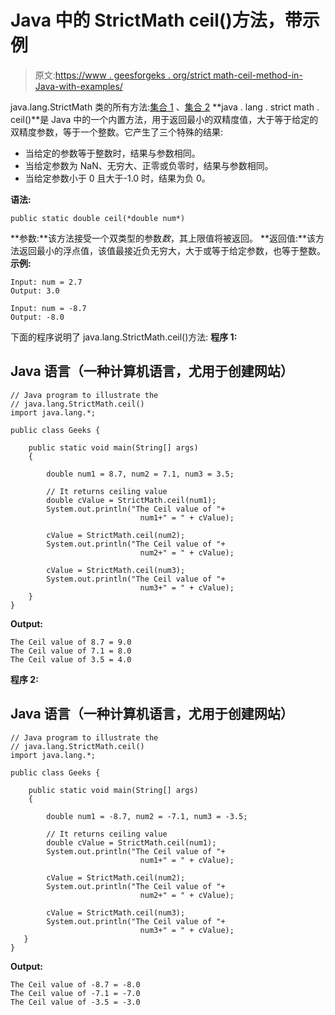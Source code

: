 # Java 中的 StrictMath ceil()方法，带示例

> 原文:[https://www . geesforgeks . org/strict math-ceil-method-in-Java-with-examples/](https://www.geeksforgeeks.org/strictmath-ceil-method-in-java-with-examples/)

java.lang.StrictMath 类的所有方法:[集合 1](https://www.geeksforgeeks.org/java-lang-strictmath-class-java-set-1/) 、[集合 2](https://www.geeksforgeeks.org/java-lang-strictmath-class-java-set-2/)
**java . lang . strict math . ceil()**是 Java 中的一个内置方法，用于返回最小的双精度值，大于等于给定的双精度参数，等于一个整数。它产生了三个特殊的结果:

*   当给定的参数等于整数时，结果与参数相同。
*   当给定参数为 NaN、无穷大、正零或负零时，结果与参数相同。
*   当给定参数小于 0 且大于-1.0 时，结果为负 0。

**语法:**

```
public static double ceil(*double num*)
```

**参数:**该方法接受一个双类型的参数*数*，其上限值将被返回。
**返回值:**该方法返回最小的浮点值，该值最接近负无穷大，大于或等于给定参数，也等于整数。
**示例:**

```
Input: num = 2.7
Output: 3.0

Input: num = -8.7
Output: -8.0
```

下面的程序说明了 java.lang.StrictMath.ceil()方法:
**程序 1:**

## Java 语言（一种计算机语言，尤用于创建网站）

```
// Java program to illustrate the
// java.lang.StrictMath.ceil()
import java.lang.*;

public class Geeks {

    public static void main(String[] args)
    {

        double num1 = 8.7, num2 = 7.1, num3 = 3.5;

        // It returns ceiling value
        double cValue = StrictMath.ceil(num1);
        System.out.println("The Ceil value of "+
                             num1+" = " + cValue);

        cValue = StrictMath.ceil(num2);
        System.out.println("The Ceil value of "+
                             num2+" = " + cValue);

        cValue = StrictMath.ceil(num3);
        System.out.println("The Ceil value of "+
                             num3+" = " + cValue);
    }
}
```

**Output:** 

```
The Ceil value of 8.7 = 9.0
The Ceil value of 7.1 = 8.0
The Ceil value of 3.5 = 4.0
```

**程序 2:**

## Java 语言（一种计算机语言，尤用于创建网站）

```
// Java program to illustrate the
// java.lang.StrictMath.ceil()
import java.lang.*;

public class Geeks {

    public static void main(String[] args)
    {

        double num1 = -8.7, num2 = -7.1, num3 = -3.5;

        // It returns ceiling value
        double cValue = StrictMath.ceil(num1);
        System.out.println("The Ceil value of "+
                             num1+" = " + cValue);

        cValue = StrictMath.ceil(num2);
        System.out.println("The Ceil value of "+
                             num2+" = " + cValue);

        cValue = StrictMath.ceil(num3);
        System.out.println("The Ceil value of "+
                             num3+" = " + cValue);
   }
}
```

**Output:** 

```
The Ceil value of -8.7 = -8.0
The Ceil value of -7.1 = -7.0
The Ceil value of -3.5 = -3.0
```